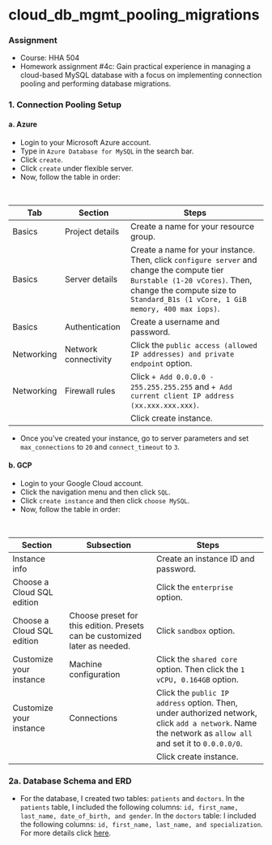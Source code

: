 # cloud_db_mgmt_pooling_migrations

### Assignment
- Course: HHA 504
- Homework assignment #4c: Gain practical experience in managing a cloud-based MySQL database with a focus on implementing connection pooling and performing database migrations.

### 1. Connection Pooling Setup
#### a. Azure
- Login to your Microsoft Azure account.
- Type in `Azure Database for MySQL` in the search bar.
- Click `create`.
- Click `create` under flexible server.
- Now, follow the table in order:
<br>

  | Tab | Section | Steps |
  | --- | --- | --- |
  | Basics | Project details | Create a name for your resource group. |
  | Basics | Server details | Create a name for your instance. Then, click `configure server` and change the compute tier `Burstable (1-20 vCores)`. Then, change the compute size to `Standard_B1s (1 vCore, 1 GiB memory, 400 max iops)`.|
  | Basics | Authentication | Create a username and password. |
  | Networking | Network connectivity | Click the `public access (allowed IP addresses) and private endpoint` option. |
  | Networking | Firewall rules | Click `+ Add 0.0.0.0 - 255.255.255.255` and `+ Add current client IP address (xx.xxx.xxx.xxx)`. |
  | | | Click create instance. |

- Once you've created your instance, go to server parameters and set `max_connections` to `20` and `connect_timeout` to `3`.

#### b. GCP
- Login to your Google Cloud account.
- Click the navigation menu and then click `SQL`.
- Click `create instance` and then click `choose MySQL`.
- Now, follow the table in order:
<br>

  | Section | Subsection | Steps |
  | --- | --- | --- |
  | Instance info | | Create an instance ID and password. |
  | Choose a Cloud SQL edition | | Click the `enterprise` option. |
  | Choose a Cloud SQL edition | Choose preset for this edition. Presets can be customized later as needed. | Click `sandbox` option. |
  | Customize your instance | Machine configuration | Click the `shared core` option. Then click the `1 vCPU, 0.164GB` option. |
  | Customize your instance | Connections | Click the `public IP address` option. Then, under authorized network, click `add a network`. Name the network as `allow all` and set it to `0.0.0.0/0`. |
  | | | Click create instance. |

### 2a. Database Schema and ERD
- For the database, I created two tables: `patients` and `doctors`. In the `patients` table, I included the following columns: `id, first_name, last_name, date_of_birth, and gender`. In the `doctors` table: I included the following columns: `id, first_name, last_name, and specialization`. For more details click [here](https://github.com/Beczheng/cloud_db_mgmt_pooling_migrations/tree/main/screenshots).
